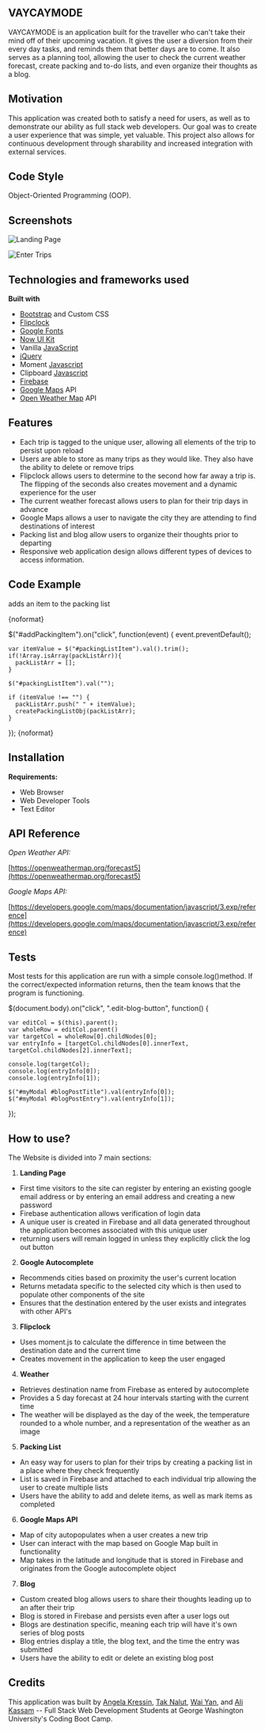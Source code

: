 ## **VAYCAYMODE**

VAYCAYMODE is an application built for the traveller who can't take their mind off of their upcoming vacation.  It gives the user a diversion from their every day tasks, and reminds them that better days are to come.  It also serves as a planning tool, allowing the user to check the current weather forecast, create packing and to-do lists, and even organize their thoughts as a blog.

## **Motivation**

This application was created both to satisfy a need for users, as well as to demonstrate our ability as full stack web developers.  Our goal was to create a user experience that was simple, yet valuable.  This project also allows for continuous development through sharability and increased integration with external services.   

## **Code Style**

Object-Oriented Programming (OOP).

## **Screenshots**

![Landing Page](assets/images/Screenshots/Landing-Page.jpg?raw=true "Landing Page")

![Enter Trips](assets/images/Screenshots/Enter-Trips.jpg?raw=true "Enter Trips Page")

## **Technologies and frameworks used**

**Built with**

- [Bootstrap](https://getbootstrap.com/) and Custom CSS
- [Flipclock](flipclockjs.com)
- [Google Fonts](https://fonts.google.com/)
- [Now UI Kit](http://demos.creative-tim.com/now-ui-kit/index.html)
- Vanilla [JavaScript](https://www.javascript.com/)
- [jQuery](https://jquery.com/)
- Moment [Javascript](https://momentjs.com/)
- Clipboard [Javascript](https://clipboardjs.com/)
- [Firebase](https://firebase.google.com/)
- [Google Maps](https://maps.google.com/) API
- [Open Weather Map](https://openweathermap.org/) API

## **Features**

- Each trip is tagged to the unique user, allowing all elements of the trip to persist upon reload 
- Users are able to store as many trips as they would like.  They also have the ability to delete or remove trips
- Flipclock allows users to determine to the second how far away a trip is.  The flipping of the seconds also creates movement and a dynamic experience for the user 
- The current weather forecast allows users to plan for their trip days in advance 
- Google Maps allows a user to navigate the city they are attending to find destinations of interest
- Packing list and blog allow users to organize their thoughts prior to departing
- Responsive web application design allows different types of devices to access information.

## **Code Example**

adds an item to the packing list

{noformat} 

$("#addPackingItem").on("click", function(event) {
    event.preventDefault();

    var itemValue = $("#packingListItem").val().trim();
    if(!Array.isArray(packListArr)){
      packListArr = [];
    }

    $("#packingListItem").val("");

    if (itemValue !== "") {
      packListArr.push(" " + itemValue);
      createPackingListObj(packListArr);
    }

  });
{noformat}


## **Installation**

**Requirements:**

- Web Browser
- Web Developer Tools
- Text Editor

## **API Reference**

_Open Weather API:_

[https://openweathermap.org/forecast5](https://openweathermap.org/forecast5)

_Google Maps API:_

[https://developers.google.com/maps/documentation/javascript/3.exp/reference](https://developers.google.com/maps/documentation/javascript/3.exp/reference)

## **Tests**

Most tests for this application are run with a simple console.log()method. If the correct/expected information returns, then the team knows that the program is functioning.

  $(document.body).on("click", ".edit-blog-button", function() {
    
    var editCol = $(this).parent();
    var wholeRow = editCol.parent()
    var targetCol = wholeRow[0].childNodes[0];
    var entryInfo = [targetCol.childNodes[0].innerText, targetCol.childNodes[2].innerText];

    console.log(targetCol);
    console.log(entryInfo[0]);
    console.log(entryInfo[1]);

    $("#myModal #blogPostTitle").val(entryInfo[0]);
    $("#myModal #blogPostEntry").val(entryInfo[1]);
  });


## **How to use?**

The Website is divided into 7 main sections:

1. __Landing Page__ 

- First time visitors to the site can register by entering an existing google email address or by entering an email address and creating a new password
- Firebase authentication allows verification of login data 
- A unique user is created in Firebase and all data generated throughout the application becomes associated with this unique user 
- returning users will remain logged in unless they explicitly click the log out button

2. __Google Autocomplete__

- Recommends cities based on proximity the user's current location
- Returns metadata specific to the selected city which is then used to populate other components of the site 
- Ensures that the destination entered by the user exists and integrates with other API's

3. __Flipclock__

- Uses moment.js to calculate the difference in time between the destination date and the current time
- Creates movement in the application to keep the user engaged 

4. __Weather__

- Retrieves destination name from Firebase as entered by autocomplete
- Provides a 5 day forecast at 24 hour intervals starting with the current time 
- The weather will be displayed as the day of the week, the temperature rounded to a whole number, and a representation of the weather as an image 

5.  __Packing List__

- An easy way for users to plan for their trips by creating a packing list in a place where they check frequently
- List is saved in Firebase and attached to each individual trip allowing the user to create multiple lists
- Users have the ability to add and delete items, as well as mark items as completed 


6. __Google Maps API__

- Map of city autopopulates when a user creates a new trip
- User can interact with the map based on Google Map built in functionality
- Map takes in the latitude and longitude that is stored in Firebase and originates from the Google autocomplete object 

7. __Blog__

- Custom created blog allows users to share their thoughts leading up to an after their trip
- Blog is stored in Firebase and persists even after a user logs out
- Blogs are destination specific, meaning each trip will have it's own series of blog posts
- Blog entries display a title, the blog text, and the time the entry was submitted
- Users have the ability to edit or delete an existing blog post 




## **Credits**

This application was built by [Angela Kressin](https://github.com/angkressin), [Tak Nalut](https://github.com/tak009), [Wai Yan](https://github.com/Wai-Yan), and [Ali Kassam](https://github.com/alikassam0) -- Full Stack Web Development Students at George Washington University's Coding Boot Camp.

